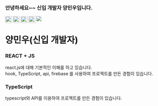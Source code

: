 ### 안녕하세요~~ 신입 개발자 양민우입니다.
<a href="https://www.instagram.com/abhisheknaiidu/">
  <img align="left" alt="Abhishek's Instagram" width="22px" src="https://raw.githubusercontent.com/hussainweb/hussainweb/main/icons/instagram.png" />
</a>
<a href="https://discord.gg/XTW52Kt">
  <img align="left" alt="Abhishek's Discord" width="22px" src="https://raw.githubusercontent.com/peterthehan/peterthehan/master/assets/discord.svg" />
</a>
<a href="https://twitter.com/abhisheknaiidu">
  <img align="left" alt="Abhishek Naidu | Twitter" width="22px" src="https://raw.githubusercontent.com/peterthehan/peterthehan/master/assets/twitter.svg" />
</a>
<a href="https://www.linkedin.com/in/abhisheknaiidu/">
  <img align="left" alt="Abhishek's LinkedIN" width="22px" src="https://raw.githubusercontent.com/peterthehan/peterthehan/master/assets/linkedin.svg" />
</a>

![](https://visitor-badge.glitch.me/badge?page_id=abhisheknaiidu.abhisheknaiidu)


<h1>양민우(신입 개발자)</h1>


<h3>REACT + JS</h3>
react.js에 대해 기본적인 이해를 하고 있습니다.<br>
hook, TypeScript, api, firebase 를 사용하여 프로젝트를 만든 경험이 있습니다.


<h3>TypeScript</h3>
typescript와 API를 이용하여 프로젝트를 만든 경험이 있습니다.<br>



